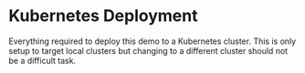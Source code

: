 # Kubernetes Deployment

Everything required to deploy this demo to a Kubernetes cluster.
This is only setup to target local clusters but changing to a different cluster should not be a difficult task.